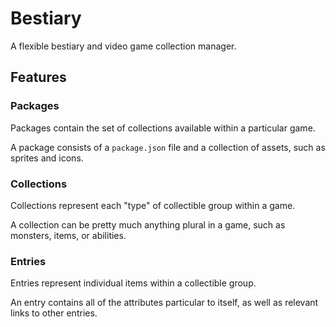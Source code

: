 # Bestiary

A flexible bestiary and video game collection manager.

## Features

### Packages

Packages contain the set of collections available within a particular game.

A package consists of a `package.json` file and a collection of assets, such as sprites and icons.

### Collections

Collections represent each "type" of collectible group within a game.

A collection can be pretty much anything plural in a game, such as monsters, items, or abilities.

### Entries

Entries represent individual items within a collectible group.

An entry contains all of the attributes particular to itself, as well as relevant links to other entries.